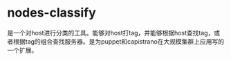 nodes-classify
==============

是一个对host进行分类的工具。能够对host打tag，并能够根据host查找tag，或者根据tag的组合查找服务器。是为puppet和capistrano在大规模集群上应用写的一个扩展。
